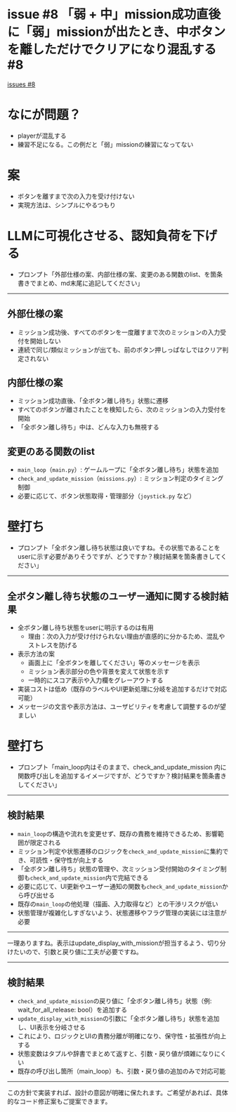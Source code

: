 # issue #8 「弱 + 中」mission成功直後に「弱」missionが出たとき、中ボタンを離しただけでクリアになり混乱する #8
[issues #8](https://github.com/cat2151/fighting-game-button-challenge/issues/8)

# なにが問題？
- playerが混乱する
- 練習不足になる。この例だと「弱」missionの練習になってない

# 案
- ボタンを離すまで次の入力を受け付けない
- 実現方法は、シンプルにやるつもり

# LLMに可視化させる、認知負荷を下げる
- プロンプト「外部仕様の案、内部仕様の案、変更のある関数のlist、を箇条書きでまとめ、md末尾に追記してください」

---

## 外部仕様の案
- ミッション成功後、すべてのボタンを一度離すまで次のミッションの入力受付を開始しない
- 連続で同じ/類似ミッションが出ても、前のボタン押しっぱなしではクリア判定されない

## 内部仕様の案
- ミッション成功直後、「全ボタン離し待ち」状態に遷移
- すべてのボタンが離されたことを検知したら、次のミッションの入力受付を開始
- 「全ボタン離し待ち」中は、どんな入力も無視する

## 変更のある関数のlist
- `main_loop`（`main.py`）: ゲームループに「全ボタン離し待ち」状態を追加
- `check_and_update_mission`（`missions.py`）: ミッション判定のタイミング制御
- 必要に応じて、ボタン状態取得・管理部分（`joystick.py` など）

# 壁打ち
- プロンプト「全ボタン離し待ち状態は良いですね。その状態であることをuserに示す必要がありそうですが、どうですか？検討結果を箇条書きしてください」

---

## 全ボタン離し待ち状態のユーザー通知に関する検討結果
- 全ボタン離し待ち状態をuserに明示するのは有用
    - 理由：次の入力が受け付けられない理由が直感的に分かるため、混乱やストレスを防げる
- 表示方法の案
    - 画面上に「全ボタンを離してください」等のメッセージを表示
    - ミッション表示部分の色や背景を変えて状態を示す
    - 一時的にスコア表示や入力欄をグレーアウトする
- 実装コストは低め（既存のラベルやUI更新処理に分岐を追加するだけで対応可能）
- メッセージの文言や表示方法は、ユーザビリティを考慮して調整するのが望ましい

# 壁打ち
- プロンプト「main_loop内はそのままで、check_and_update_mission 内に関数呼び出しを追加するイメージですが、どうですか？検討結果を箇条書きしてください」

---

## 検討結果

- `main_loop`の構造や流れを変更せず、既存の責務を維持できるため、影響範囲が限定される
- ミッション判定や状態遷移のロジックを`check_and_update_mission`に集約でき、可読性・保守性が向上する
- 「全ボタン離し待ち」状態の管理や、次ミッション受付開始のタイミング制御も`check_and_update_mission`内で完結できる
- 必要に応じて、UI更新やユーザー通知の関数も`check_and_update_mission`から呼び出せる
- 既存の`main_loop`の他処理（描画、入力取得など）との干渉リスクが低い
- 状態管理が複雑化しすぎないよう、状態遷移やフラグ管理の実装には注意が必要

---

一理ありますね。表示はupdate_display_with_missionが担当するよう、切り分けたいので、引数と戻り値に工夫が必要ですね。

---

## 検討結果

- `check_and_update_mission`の戻り値に「全ボタン離し待ち」状態（例: wait_for_all_release: bool）を追加する
- `update_display_with_mission`の引数に「全ボタン離し待ち」状態を追加し、UI表示を分岐させる
- これにより、ロジックとUIの責務分離が明確になり、保守性・拡張性が向上する
- 状態変数はタプルや辞書でまとめて返すと、引数・戻り値が煩雑になりにくい
- 既存の呼び出し箇所（main_loop）も、引数・戻り値の追加のみで対応可能

---

この方針で実装すれば、設計の意図が明確に保たれます。ご希望があれば、具体的なコード修正案もご提案できます。
